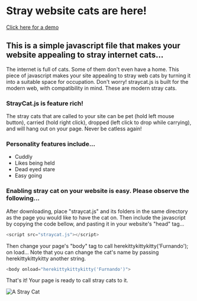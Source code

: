 # Stray website cats are here!
[Click here for a demo](http://tetrageddon.com/straycat)
## This is a simple javascript file that makes your website appealing to stray internet cats...
The internet is full of cats. Some of them don't even have a home. This piece of javascript makes your site appealing to stray web cats by turning it into a suitable space for occupation.
Don't worry! straycat.js is built for the modern web, with compatibility in mind. These are modern stray cats. 

### StrayCat.js is feature rich!

The stray cats that are called to your site can be pet (hold left mouse button), carried (hold right click), dropped (left click to drop while carrying), and will hang out on your page. Never be catless again! 

### Personality features include...
* Cuddly
* Likes being held
* Dead eyed stare
* Easy going

### Enabling stray cat on your website is easy. Please observe the following...

After downloading, place "straycat.js" and its folders in the same directory as the page you would like to have the cat on.
Then include the javascript by copying the code bellow, and pasting it in your website's "head" tag...

```javascript
<script src="straycat.js"></script>	
```

Then change your page's "body" tag to call herekittykittykitty('Furnando'); on load...
Note that you can change the cat's name by passing herekittykittykitty another string. 

```javascript
<body onload="herekittykittykitty('Furnando')">
```

That's it! Your page is ready to call stray cats to it.

![A Stray Cat](http://tetrageddon.com/straycat/straycat_images/IMG_CAT_IDLE.gif)
